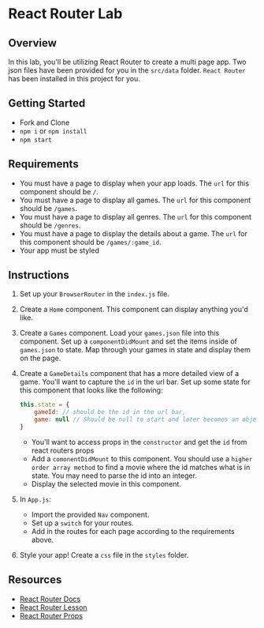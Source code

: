# React Router Lab

## Overview

In this lab, you'll be utilizing React Router to create a multi page app. Two json files have been provided for you in the `src/data` folder. `React Router` has been installed in this project for you.

## Getting Started

- Fork and Clone
- `npm i` or `npm install`
- `npm start`

## Requirements

- You must have a page to display when your app loads. The `url` for this component should be `/`.
- You must have a page to display all games. The `url` for this component should be `/games`.
- You must have a page to display all genres. The `url` for this component should be `/genres`.
- You must have a page to display the details about a game. The `url` for this component should be `/games/:game_id`.
- Your app must be styled

## Instructions

1. Set up your `BrowserRouter` in the `index.js` file.
2. Create a `Home` component. This component can display anything you'd like.
3. Create a `Games` component. Load your `games.json` file into this component. Set up a `componentDidMount` and set the items inside of `games.json` to state.
   Map through your games in state and display them on the page.
4. Create a `GameDetails` component that has a more detailed view of a game. You'll want to capture the `id` in the url bar. Set up some state for this component that looks like the following:

   ```js
   this.state = {
       gameId: // should be the id in the url bar,
       game: null // Should be null to start and later becomes an object with the selected game.
   }
   ```

   - You'll want to access props in the `constructor` and get the `id` from react routers props
   - Add a `comonentDidMount` to this component. You should use a `higher order array method` to find a movie where the id matches what is in state. You may need to parse the id into an integer.
   - Display the selected movie in this component.

5. In `App.js`:
   - Import the provided `Nav` component.
   - Set up a `switch` for your routes.
   - Add in the routes for each page according to the requirements above.
6. Style your app! Create a `css` file in the `styles` folder.

## Resources

- [React Router Docs](https://reactrouter.com/web/guides/quick-start)
- [React Router Lesson](https://github.com/SEI-R-1-25/u2_lesson_react_router)
- [React Router Props](https://reactrouter.com/web/api/match)
